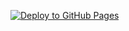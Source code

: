 [![Deploy to GitHub Pages](https://github.com/nuoxoxo/snk/actions/workflows/astro.yml/badge.svg)](https://github.com/nuoxoxo/snk/actions/workflows/astro.yml)
